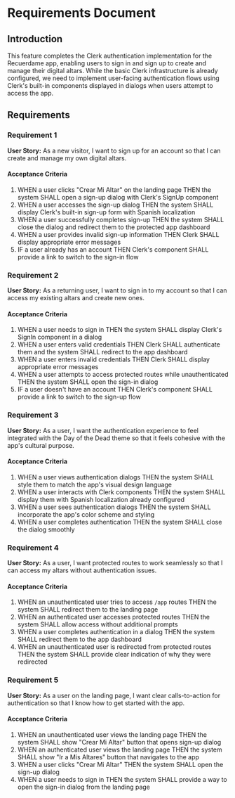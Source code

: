 # Requirements Document

## Introduction

This feature completes the Clerk authentication implementation for the Recuerdame app, enabling users to sign in and sign up to create and manage their digital altars. While the basic Clerk infrastructure is already configured, we need to implement user-facing authentication flows using Clerk's built-in components displayed in dialogs when users attempt to access the app.

## Requirements

### Requirement 1

**User Story:** As a new visitor, I want to sign up for an account so that I can create and manage my own digital altars.

#### Acceptance Criteria

1. WHEN a user clicks "Crear Mi Altar" on the landing page THEN the system SHALL open a sign-up dialog with Clerk's SignUp component
2. WHEN a user accesses the sign-up dialog THEN the system SHALL display Clerk's built-in sign-up form with Spanish localization
3. WHEN a user successfully completes sign-up THEN the system SHALL close the dialog and redirect them to the protected app dashboard
4. WHEN a user provides invalid sign-up information THEN Clerk SHALL display appropriate error messages
5. IF a user already has an account THEN Clerk's component SHALL provide a link to switch to the sign-in flow

### Requirement 2

**User Story:** As a returning user, I want to sign in to my account so that I can access my existing altars and create new ones.

#### Acceptance Criteria

1. WHEN a user needs to sign in THEN the system SHALL display Clerk's SignIn component in a dialog
2. WHEN a user enters valid credentials THEN Clerk SHALL authenticate them and the system SHALL redirect to the app dashboard
3. WHEN a user enters invalid credentials THEN Clerk SHALL display appropriate error messages
4. WHEN a user attempts to access protected routes while unauthenticated THEN the system SHALL open the sign-in dialog
5. IF a user doesn't have an account THEN Clerk's component SHALL provide a link to switch to the sign-up flow

### Requirement 3

**User Story:** As a user, I want the authentication experience to feel integrated with the Day of the Dead theme so that it feels cohesive with the app's cultural purpose.

#### Acceptance Criteria

1. WHEN a user views authentication dialogs THEN the system SHALL style them to match the app's visual design language
2. WHEN a user interacts with Clerk components THEN the system SHALL display them with Spanish localization already configured
3. WHEN a user sees authentication dialogs THEN the system SHALL incorporate the app's color scheme and styling
4. WHEN a user completes authentication THEN the system SHALL close the dialog smoothly

### Requirement 4

**User Story:** As a user, I want protected routes to work seamlessly so that I can access my altars without authentication issues.

#### Acceptance Criteria

1. WHEN an unauthenticated user tries to access `/app` routes THEN the system SHALL redirect them to the landing page
2. WHEN an authenticated user accesses protected routes THEN the system SHALL allow access without additional prompts
3. WHEN a user completes authentication in a dialog THEN the system SHALL redirect them to the app dashboard
4. WHEN an unauthenticated user is redirected from protected routes THEN the system SHALL provide clear indication of why they were redirected

### Requirement 5

**User Story:** As a user on the landing page, I want clear calls-to-action for authentication so that I know how to get started with the app.

#### Acceptance Criteria

1. WHEN an unauthenticated user views the landing page THEN the system SHALL show "Crear Mi Altar" button that opens sign-up dialog
2. WHEN an authenticated user views the landing page THEN the system SHALL show "Ir a Mis Altares" button that navigates to the app
3. WHEN a user clicks "Crear Mi Altar" THEN the system SHALL open the sign-up dialog
4. WHEN a user needs to sign in THEN the system SHALL provide a way to open the sign-in dialog from the landing page
